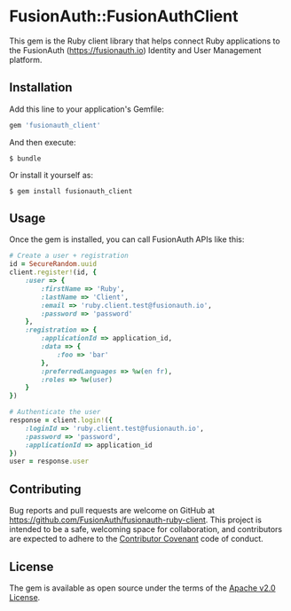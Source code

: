 # FusionAuth::FusionAuthClient

This gem is the Ruby client library that helps connect Ruby applications to the FusionAuth (https://fusionauth.io) Identity and User Management platform.

## Installation

Add this line to your application's Gemfile:

```ruby
gem 'fusionauth_client'
```

And then execute:

    $ bundle

Or install it yourself as:

    $ gem install fusionauth_client

## Usage

Once the gem is installed, you can call FusionAuth APIs like this:

```ruby
# Create a user + registration
id = SecureRandom.uuid
client.register!(id, {
    :user => {
        :firstName => 'Ruby',
        :lastName => 'Client',
        :email => 'ruby.client.test@fusionauth.io',
        :password => 'password'
    },
    :registration => {
        :applicationId => application_id,
        :data => {
            :foo => 'bar'
        },
        :preferredLanguages => %w(en fr),
        :roles => %w(user)
    }
})

# Authenticate the user
response = client.login!({
    :loginId => 'ruby.client.test@fusionauth.io',
    :password => 'password',
    :applicationId => application_id
})
user = response.user
```

## Contributing

Bug reports and pull requests are welcome on GitHub at https://github.com/FusionAuth/fusionauth-ruby-client. This project is intended to be a safe, welcoming space for collaboration, and contributors are expected to adhere to the [Contributor Covenant](http://contributor-covenant.org) code of conduct.


## License

The gem is available as open source under the terms of the [Apache v2.0 License](https://opensource.org/licenses/Apache-2.0).

